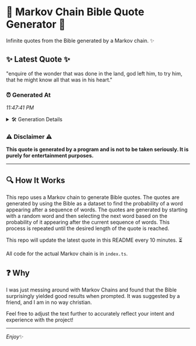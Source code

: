 # 📖 Markov Chain Bible Quote Generator 📖

Infinite quotes from the Bible generated by a Markov chain. ✨

## ✨ Latest Quote ✨
"enquire of the wonder that was done in the land, god left him, to try him, that he might know all that was in his heart."

### ⏰ Generated At
*11:47:41 PM*

<details>
    <summary>🛠️ Generation Details</summary>
    <p>
        <strong>🌱 Seed:</strong> enquire<br>
        <strong>🔄 Iterations:</strong> 25<br>
        <strong>📜 Context History:</strong><br>[ enquire ]: of<br>[ enquire, of ]: the<br>[ enquire, of, the ]: wonder<br>[ enquire, of, the, wonder ]: that<br>[ enquire, of, the, wonder, that ]: was<br>[ enquire, of, the, wonder, that, was ]: done<br>[ of, the, wonder, that, was, done ]: in<br>[ the, wonder, that, was, done, in ]: the<br>[ wonder, that, was, done, in, the ]: land,<br>[ that, was, done, in, the, land, ]: god<br>[ was, done, in, the, land,, god ]: left<br>[ done, in, the, land,, god, left ]: him,<br>[ in, the, land,, god, left, him, ]: to<br>[ the, land,, god, left, him,, to ]: try<br>[ land,, god, left, him,, to, try ]: him,<br>[ god, left, him,, to, try, him, ]: that<br>[ left, him,, to, try, him,, that ]: he<br>[ him,, to, try, him,, that, he ]: might<br>[ to, try, him,, that, he, might ]: know<br>[ try, him,, that, he, might, know ]: all<br>[ him,, that, he, might, know, all ]: that<br>[ that, he, might, know, all, that ]: was<br>[ he, might, know, all, that, was ]: in<br>[ might, know, all, that, was, in ]: his<br>[ know, all, that, was, in, his ]: heart.<br>
    </p>
</details>

### ⚠️ Disclaimer ⚠️
**This quote is generated by a program and is not to be taken seriously. It is purely for entertainment purposes.**

---

## 🔍 How It Works

This repo uses a Markov chain to generate Bible quotes. The quotes are generated by using the Bible as a dataset to find the probability of a word appearing after a sequence of words. The quotes are generated by starting with a random word and then selecting the next word based on the probability of it appearing after the current sequence of words. This process is repeated until the desired length of the quote is reached.

This repo will update the latest quote in this README every 10 minutes. ⏳

All code for the actual Markov chain is in `index.ts`.

## ❓ Why

I was just messing around with Markov Chains and found that the Bible surprisingly yielded good results when prompted. 
It was suggested by a friend, and I am in no way christian.

Feel free to adjust the text further to accurately reflect your intent and experience with the project!

---

*Enjoy*✨

